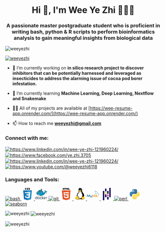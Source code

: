 <h1 align="center">Hi 👋, I'm Wee Ye Zhi 👨🏻‍🔬</h1>
<h3 align="center">A passionate master postgraduate student who is proficient in writing bash, python & R scripts to perform bioinformatics analysis to gain meaningful insights from biological data</h3>

<p align="left"> <img src="https://komarev.com/ghpvc/?username=weeyezhi&label=Profile%20views&color=0e75b6&style=flat" alt="weeyezhi" /> </p>

<p align="left"> <a href="https://github.com/ryo-ma/github-profile-trophy"><img src="https://github-profile-trophy.vercel.app/?username=weeyezhi" alt="weeyezhi" /></a> </p>

- 🔭 I’m currently working on **in silico research project to discover inhibitors that can be potentially harnessed and leveraged as insecticides to address the alarming issue of cocoa pod borer infestation.**

- 🌱 I’m currently learning **Machine Learning, Deep Learning, Nextflow and Snakemake**

- 👨‍💻 All of my projects are available at [https://wee-resume-app.onrender.com/](https://wee-resume-app.onrender.com/)

- 📫 How to reach me **weeyezhi@gmail.com**

<h3 align="left">Connect with me:</h3>
<p align="left">
<a href="https://linkedin.com/in/https://www.linkedin.com/in/wee-ye-zhi-121960224/" target="blank"><img align="center" src="https://raw.githubusercontent.com/rahuldkjain/github-profile-readme-generator/master/src/images/icons/Social/linked-in-alt.svg" alt="https://www.linkedin.com/in/wee-ye-zhi-121960224/" height="30" width="40" /></a>
<a href="https://fb.com/https://www.facebook.com/ye.zhi.3705" target="blank"><img align="center" src="https://raw.githubusercontent.com/rahuldkjain/github-profile-readme-generator/master/src/images/icons/Social/facebook.svg" alt="https://www.facebook.com/ye.zhi.3705" height="30" width="40" /></a>
<a href="https://instagram.com/https://www.linkedin.com/in/wee-ye-zhi-121960224/" target="blank"><img align="center" src="https://raw.githubusercontent.com/rahuldkjain/github-profile-readme-generator/master/src/images/icons/Social/instagram.svg" alt="https://www.linkedin.com/in/wee-ye-zhi-121960224/" height="30" width="40" /></a>
<a href="https://www.youtube.com/c/https://www.youtube.com/@weeyezhi6118" target="blank"><img align="center" src="https://raw.githubusercontent.com/rahuldkjain/github-profile-readme-generator/master/src/images/icons/Social/youtube.svg" alt="https://www.youtube.com/@weeyezhi6118" height="30" width="40" /></a>
</p>

<h3 align="left">Languages and Tools:</h3>
<p align="left"> <a href="https://www.gnu.org/software/bash/" target="_blank" rel="noreferrer"> <img src="https://www.vectorlogo.zone/logos/gnu_bash/gnu_bash-icon.svg" alt="bash" width="40" height="40"/> </a> <a href="https://www.w3schools.com/css/" target="_blank" rel="noreferrer"> <img src="https://raw.githubusercontent.com/devicons/devicon/master/icons/css3/css3-original-wordmark.svg" alt="css3" width="40" height="40"/> </a> <a href="https://www.docker.com/" target="_blank" rel="noreferrer"> <img src="https://raw.githubusercontent.com/devicons/devicon/master/icons/docker/docker-original-wordmark.svg" alt="docker" width="40" height="40"/> </a> <a href="https://git-scm.com/" target="_blank" rel="noreferrer"> <img src="https://www.vectorlogo.zone/logos/git-scm/git-scm-icon.svg" alt="git" width="40" height="40"/> </a> <a href="https://www.w3.org/html/" target="_blank" rel="noreferrer"> <img src="https://raw.githubusercontent.com/devicons/devicon/master/icons/html5/html5-original-wordmark.svg" alt="html5" width="40" height="40"/> </a> <a href="https://www.linux.org/" target="_blank" rel="noreferrer"> <img src="https://raw.githubusercontent.com/devicons/devicon/master/icons/linux/linux-original.svg" alt="linux" width="40" height="40"/> </a> <a href="https://www.mysql.com/" target="_blank" rel="noreferrer"> <img src="https://raw.githubusercontent.com/devicons/devicon/master/icons/mysql/mysql-original-wordmark.svg" alt="mysql" width="40" height="40"/> </a> <a href="https://pandas.pydata.org/" target="_blank" rel="noreferrer"> <img src="https://raw.githubusercontent.com/devicons/devicon/2ae2a900d2f041da66e950e4d48052658d850630/icons/pandas/pandas-original.svg" alt="pandas" width="40" height="40"/> </a> <a href="https://www.perl.org/" target="_blank" rel="noreferrer"> <img src="https://api.iconify.design/logos-perl.svg" alt="perl" width="40" height="40"/> </a> <a href="https://www.python.org" target="_blank" rel="noreferrer"> <img src="https://raw.githubusercontent.com/devicons/devicon/master/icons/python/python-original.svg" alt="python" width="40" height="40"/> </a> <a href="https://seaborn.pydata.org/" target="_blank" rel="noreferrer"> <img src="https://seaborn.pydata.org/_images/logo-mark-lightbg.svg" alt="seaborn" width="40" height="40"/> </a> </p>

<p><img align="left" src="https://github-readme-stats.vercel.app/api/top-langs?username=weeyezhi&show_icons=true&locale=en&layout=compact" alt="weeyezhi" /></p>

<p>&nbsp;<img align="center" src="https://github-readme-stats.vercel.app/api?username=weeyezhi&show_icons=true&locale=en" alt="weeyezhi" /></p>

<p><img align="center" src="https://github-readme-streak-stats.herokuapp.com/?user=weeyezhi&" alt="weeyezhi" /></p>
